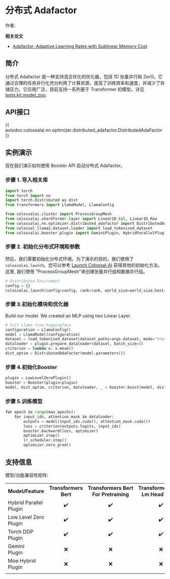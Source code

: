 # 分布式 Adafactor

作者:

**相关论文**
- [Adafactor: Adaptive Learning Rates with Sublinear Memory Cost](https://arxiv.org/abs/1804.04235)

## 简介

分布式 Adafactor 是一种支持混合优化的优化器，包括 1D 张量并行和 ZerO。它通过合理的任务并行化充分利用了计算资源，提高了训练效率和速度，并减少了存储压力。它应用广泛，目前支持一系列基于 Transformer 的模型，详见 [tests.kit.model_zoo](https://github.com/hpcaitech/ColossalAI/tree/main/tests/kit/model_zoo).

## API接口

{{ autodoc:colossalai.nn.optimizer.distributed_adafactor.DistributedAdaFactor }}

## 实例演示
现在我们演示如何使用 Booster API 启动分布式 Adafactor。
### 步骤 1. 导入相关库

```python
import torch
from torch import nn
import torch.distributed as dist
from transformers import LlamaModel, LlamaConfig

from colossalai.cluster import ProcessGroupMesh
from colossalai.shardformer.layer import Linear1D_Col, Linear1D_Row
from colossalai.nn.optimizer.distributed_adafactor import DistributedAdaFactor
from colossal_llama2.dataset.loader import load_tokenized_dataset
from colossalai.booster.plugin import GeminiPlugin, HybridParallelPlugin, LowLevelZeroPlugin
```

### 步骤 2. 初始化分布式环境和参数
然后，我们需要初始化分布式环境。为了演示的目的，我们使用了 `colossalai.launch`。您可以参考 [Launch Colossal-AI](../basics/launch_colossalai.md) 获得其他的初始化方法。这里, 我们使用 "ProcessGroupMesh"来创建张量并行组和数据并行组。

```python
# Distributed Enviroment
config = {}
colossalai.launch(config=config, rank=rank, world_size=world_size,host="localhost", port=port, backend="nccl")
```

### 步骤 3.初始化模块和优化器
Build our model. We created an MLP using two Linear Layer.

```python
# Init Llama from huggingface
configuration = LlamaConfig()
model = LlamaModel(configuration)
dataset = load_tokenized_dataset(dataset_paths=args.dataset, mode="train")
dataloader = plugin.prepare_dataloader(dataset, batch_size=8)
criterion = lambda x: x.mean()
dist_optim = DistributedAdaFactor(model.parameters())

```

### 步骤 4.初始化Booster

```python
plugin = LowLevelZeroPlugin()
booster = Booster(plugin=plugin)
model, dist_optim, criterion, dataloader, _ = booster.boost(model, dist_optim, criterion, dataloader)
```
### 步骤 5.训练模型
```python
for epoch in range(max_epochs):
    for input_ids, attention_mask in dataloader:
        outputs = model(input_ids.cuda(), attention_mask.cuda())
        loss = criterion(outputs.logits, input_ids)
        booster.backward(loss, optimizer)
        optimizer.step()
        lr_scheduler.step()
        optimizer.zero_grad()
```

## 支持信息
模型/功能兼容性矩阵:
<table>
  <tr>
    <th nowrap="nowrap">Model/Feature</th>
    <th nowrap="nowrap" title="Transformers Bert">Transformers<br />Bert</th>
    <th nowrap="nowrap" align="center" title="Transformers Bert For Pretraining">Transformers Bert<br />For Pretraining</th>
    <th nowrap="nowrap" align="center" title="Transformers Bert Lm Head Model">Transformers Bert<br />Lm Head Model</th>
    <th nowrap="nowrap" align="center" title="Transformers Bert For Masked Lm">Transformers Bert<br />For Masked Lm</th>
    <th nowrap="nowrap" align="center" title="Transformers Bert For Sequence Classification">Transformers Bert<br />For Sequence Classification</th>
    <th nowrap="nowrap" align="center" title="Transformers Bert For Token Classification">Transformers Bert<br />For Token Classification</th>
    <th nowrap="nowrap" align="center" title="Transformers Bert For Next Sentence">Transformers Bert<br />For Next Sentence</th>
    <th nowrap="nowrap" align="center" title="Transformers Bert For Multiple-choice Question">Transformers Bert<br />For Multiple-choice Question</th>
    <th nowrap="nowrap" align="center" title="Transformers Bert For Question Answering">Transformers Bert<br />For Question Answering</th>
  </tr>
  <tr>
    <td nowrap="nowrap">Hybrid Parallel<br />Plugin</td>
    <td nowrap="nowrap" align="center">✔️</td>
    <td nowrap="nowrap" align="center">✔️</td>
    <td nowrap="nowrap" align="center">✔️</td>
    <td nowrap="nowrap" align="center">✔️</td>
    <td nowrap="nowrap" align="center">✔️</td>
    <td nowrap="nowrap" align="center">✔️</td>
    <td nowrap="nowrap" align="center">✔️</td>
    <td nowrap="nowrap" align="center">✔️</td>
    <td nowrap="nowrap" align="center">✔️</td>
  </tr>
  <tr>
    <td nowrap="nowrap">Low Level Zero<br />Plugin</td>
    <td nowrap="nowrap" align="center">✔️</td>
    <td nowrap="nowrap" align="center">✔️</td>
    <td nowrap="nowrap" align="center">✔️</td>
    <td nowrap="nowrap" align="center">✔️</td>
    <td nowrap="nowrap" align="center">✔️</td>
    <td nowrap="nowrap" align="center">✔️</td>
    <td nowrap="nowrap" align="center">✔️</td>
    <td nowrap="nowrap" align="center">✔️</td>
    <td nowrap="nowrap" align="center">✔️</td>
  </tr>
  <tr>
    <td nowrap="nowrap">Torch DDP<br />Plugin</td>
    <td nowrap="nowrap" align="center">✔️</td>
    <td nowrap="nowrap" align="center">✔️</td>
    <td nowrap="nowrap" align="center">✔️</td>
    <td nowrap="nowrap" align="center">✔️</td>
    <td nowrap="nowrap" align="center">✔️</td>
    <td nowrap="nowrap" align="center">✔️</td>
    <td nowrap="nowrap" align="center">✔️</td>
    <td nowrap="nowrap" align="center">✔️</td>
    <td nowrap="nowrap" align="center">✔️</td>
  </tr>
  <tr>
    <td nowrap="nowrap">Gemini<br />Plugin</td>
    <td nowrap="nowrap" align="center">❌</td>
    <td nowrap="nowrap" align="center">❌</td>
    <td nowrap="nowrap" align="center">❌</td>
    <td nowrap="nowrap" align="center">❌</td>
    <td nowrap="nowrap" align="center">❌</td>
    <td nowrap="nowrap" align="center">❌</td>
    <td nowrap="nowrap" align="center">❌</td>
    <td nowrap="nowrap" align="center">❌</td>
    <td nowrap="nowrap" align="center">❌</td>
  </tr>
  <tr>
    <td nowrap="nowrap">Moe Hybrid<br />Plugin</td>
    <td nowrap="nowrap" align="center">❌</td>
    <td nowrap="nowrap" align="center">❌</td>
    <td nowrap="nowrap" align="center">❌</td>
    <td nowrap="nowrap" align="center">❌</td>
    <td nowrap="nowrap" align="center">❌</td>
    <td nowrap="nowrap" align="center">❌</td>
    <td nowrap="nowrap" align="center">❌</td>
    <td nowrap="nowrap" align="center">❌</td>
    <td nowrap="nowrap" align="center">❌</td>
  </tr>
  <tr>
    <td colspan="39"></td>
  </tr>
</table>

<!-- doc-test-command: python -m pytest -rP ./tests/test_optimizer/test_dist_adafactor.py  -->
